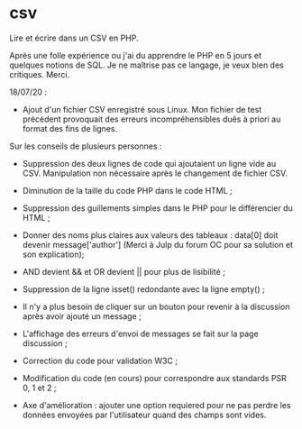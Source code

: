 # csv
Lire et écrire dans un CSV en PHP.

Après une folle expérience ou j'ai du apprendre le PHP en 5 jours et quelques notions de SQL. Je ne maîtrise pas ce langage, je veux bien des critiques. Merci.

18/07/20 : 

- Ajout d'un fichier CSV enregistré sous Linux. Mon fichier de test précédent provoquait des erreurs incompréhensibles duês à priori au format des fins de lignes.

Sur les conseils de plusieurs personnes : 

- Suppression des deux lignes de code qui ajoutaient un ligne vide au CSV. Manipulation non nécessaire après le changement de fichier CSV.

- Diminution de la taille du code PHP dans le code HTML ;

- Suppression des guillements simples dans le PHP pour le différencier du HTML ;

- Donner des noms plus claires aux valeurs des tableaux : data[0] doit devenir message['author'] (Merci à Julp du forum OC pour sa solution et son explication);

- AND devient && et OR devient || pour plus de lisibilité ;

- Suppression de la ligne isset() redondante avec la ligne empty() ;

- Il n'y a plus besoin de cliquer sur un bouton pour revenir à la discussion après avoir ajouté un message ;

- L'affichage des erreurs d'envoi de messages se fait sur la page discussion ;

- Correction du code pour validation W3C ;

- Modification du code (en cours) pour correspondre aux standards PSR 0, 1 et 2 ;

- Axe d'amélioration : ajouter une option requiered pour ne pas perdre les données envoyées par l'utilisateur quand des champs sont vides.

       
   
  
